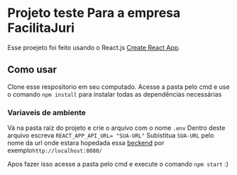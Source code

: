 # Projeto teste Para a empresa FacilitaJuri

Esse proejeto foi feito usando o React.js [Create React App](https://github.com/facebook/create-react-app).

## Como usar

Clone esse respositorio em seu computado. Acesse a pasta pelo cmd e use o comando `npm install` para instalar todas as dependências necessárias

### Variaveis de ambiente

Vá na pasta raiz do projeto e crie o arquivo com o nome `.env`
Dentro deste arquivo escreva `REACT_APP_API_URL= "SUA-URL"`
Subistitua `SUA-URL` pelo nome da url onde estara hopedada essa [beckend](https://github.com/vitorfail/limpeza-beckend) por exemplo`http://localhost:8080/`

Apos fazer isso acesse a pasta pelo cmd e execute o comando `npm start` :)

